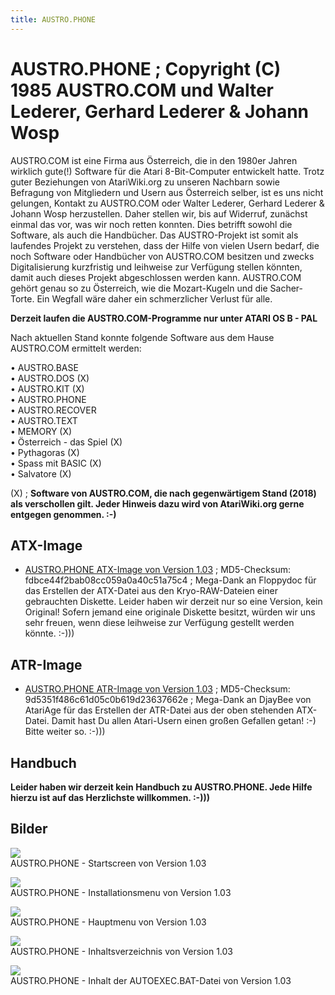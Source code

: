```yaml
---
title: AUSTRO.PHONE
---
```

# AUSTRO.PHONE ; Copyright (C) 1985 AUSTRO.COM und Walter Lederer, Gerhard Lederer & Johann Wosp  
AUSTRO.COM ist eine Firma aus Österreich, die in den 1980er Jahren wirklich gute(!) Software für die Atari 8-Bit-Computer entwickelt hatte. Trotz guter Beziehungen von AtariWiki.org zu unseren Nachbarn sowie Befragung von Mitgliedern und Usern aus Österreich selber, ist es uns nicht gelungen, Kontakt zu AUSTRO.COM oder Walter Lederer, Gerhard Lederer & Johann Wosp herzustellen. Daher stellen wir, bis auf Widerruf, zunächst einmal das vor, was wir noch retten konnten. Dies betrifft sowohl die Software, als auch die Handbücher. Das AUSTRO-Projekt ist somit als laufendes Projekt zu verstehen, dass der Hilfe von vielen Usern bedarf, die noch Software oder Handbücher von AUSTRO.COM besitzen und zwecks Digitalisierung kurzfristig und leihweise zur Verfügung stellen könnten, damit auch dieses Projekt abgeschlossen werden kann. AUSTRO.COM gehört genau so zu Österreich, wie die Mozart-Kugeln und die Sacher-Torte. Ein Wegfall wäre daher ein schmerzlicher Verlust für alle.  
  
__Derzeit laufen die AUSTRO.COM-Programme nur unter ATARI OS B - PAL__  
  
Nach aktuellen Stand konnte folgende Software aus dem Hause AUSTRO.COM ermittelt werden:  
  
• AUSTRO.BASE  
• AUSTRO.DOS (X)  
• AUSTRO.KIT (X)  
• AUSTRO.PHONE  
• AUSTRO.RECOVER  
• AUSTRO.TEXT  
• MEMORY (X)  
• Österreich - das Spiel (X)  
• Pythagoras (X)  
• Spass mit BASIC (X)  
• Salvatore (X)  
  
(X) ; __Software von AUSTRO.COM, die nach gegenwärtigem Stand (2018) als verschollen gilt. Jeder Hinweis dazu wird von AtariWiki.org gerne entgegen genommen. :-)__  
  
## ATX-Image  
- [AUSTRO.PHONE ATX-Image von Version 1.03](attachments/Austro_Phone.ATX) ; MD5-Checksum: fdbce44f2bab08cc059a0a40c51a75c4 ; Mega-Dank an Floppydoc für das Erstellen der ATX-Datei aus den Kryo-RAW-Dateien einer gebrauchten Diskette. Leider haben wir derzeit nur so eine Version, kein Original! Sofern jemand eine originale Diskette besitzt, würden wir uns sehr freuen, wenn diese leihweise zur Verfügung gestellt werden könnte. :-)))  
  
## ATR-Image  
- [AUSTRO.PHONE ATR-Image von Version 1.03](attachments/Austro.Phone_1985Austro.ComATcr_CSS.atr) ; MD5-Checksum: 9d5351f486c61d05c0b619d23637662e ; Mega-Dank an DjayBee von AtariAge für das Erstellen der ATR-Datei aus der oben stehenden ATX-Datei. Damit hast Du allen Atari-Usern einen großen Gefallen getan! :-) Bitte weiter so. :-)))  
  
## Handbuch  
__Leider haben wir derzeit kein Handbuch zu AUSTRO.PHONE. Jede Hilfe hierzu ist auf das Herzlichste willkommen. :-)))__  
  
## Bilder  
![](attachments/AUSTRO.PHONE.png)  
AUSTRO.PHONE - Startscreen von Version 1.03  
  
![](attachments/Installationsmenu+AUSTRO.PHONE.png)  
AUSTRO.PHONE - Installationsmenu von Version 1.03  
  
![](attachments/AUSTRO.Phone_Menu.jpg)  
AUSTRO.PHONE - Hauptmenu von Version 1.03  
  
![](attachments/AUSTRO.Phone_DIR.jpg)  
AUSTRO.PHONE - Inhaltsverzeichnis von Version 1.03  
  
![](attachments/AUTOEXE.BAT-Phone.jpg)  
AUSTRO.PHONE - Inhalt der AUTOEXEC.BAT-Datei von Version 1.03  
